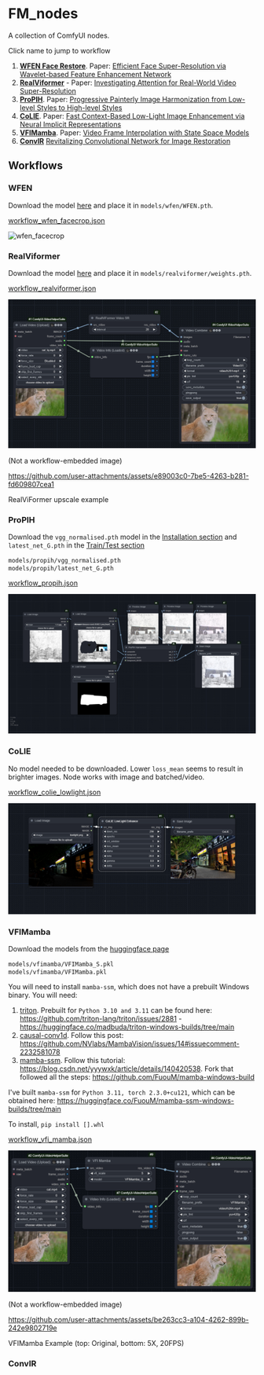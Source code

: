 # FM_nodes

A collection of ComfyUI nodes.

Click name to jump to workflow
1. [**WFEN Face Restore**](#wfen). Paper: [Efficient Face Super-Resolution via Wavelet-based Feature Enhancement Network](https://github.com/PRIS-CV/WFEN)
2. [**RealViformer**](#realviformer) - Paper: [Investigating Attention for Real-World Video Super-Resolution](https://github.com/Yuehan717/RealViformer)
3. [**ProPIH**](#propih). Paper: [Progressive Painterly Image Harmonization from Low-level Styles to High-level Styles](https://github.com/bcmi/ProPIH-Painterly-Image-Harmonization)
4. [**CoLIE**](#colie). Paper: [Fast Context-Based Low-Light Image Enhancement via Neural Implicit Representations](https://github.com/ctom2/colie)
5. [**VFIMamba**](#vfimamba). Paper: [Video Frame Interpolation with State Space Models](https://github.com/MCG-NJU/VFIMamba)
6. [**ConvIR**](#convir) [Revitalizing Convolutional Network for Image Restoration](https://github.com/c-yn/ConvIR)

## Workflows

### WFEN

Download the model [here](https://github.com/PRIS-CV/WFEN?tab=readme-ov-file#getting-started) and place it in `models/wfen/WFEN.pth`.

[workflow_wfen_facecrop.json](workflow/workflow_wfen_facecrop.json)

![wfen_facecrop](workflow/wfen_facecrop.png)

### RealViformer

Download the model [here](https://github.com/Yuehan717/RealViformer?tab=readme-ov-file#usage) and place it in `models/realviformer/weights.pth`.

[workflow_realviformer.json](workflow/workflow_realviformer.json)

![realviformer_example](example_realviformer.png)

(Not a workflow-embedded image)

https://github.com/user-attachments/assets/e89003c0-7be5-4263-b281-fd609807cea1

RealViFormer upscale example

### ProPIH

Download the `vgg_normalised.pth` model in the [Installation section](https://github.com/bcmi/ProPIH-Painterly-Image-Harmonization?tab=readme-ov-file#installation) and `latest_net_G.pth` in the [Train/Test section](https://github.com/bcmi/ProPIH-Painterly-Image-Harmonization?tab=readme-ov-file#propih-traintest)

```
models/propih/vgg_normalised.pth
models/propih/latest_net_G.pth
```

[workflow_propih.json](workflow/workflow_realviformer.json)

![propih](workflow/propih.png)

### CoLIE

No model needed to be downloaded. Lower `loss_mean` seems to result in brighter images. Node works with image and batched/video.

[workflow_colie_lowlight.json](workflow/workflow_colie_lowlight.json)

![colie_lowlight](workflow/colie_lowlight.png)

### VFIMamba

Download the models from the [huggingface page](https://huggingface.co/MCG-NJU/VFIMamba/tree/main/ckpt)

```
models/vfimamba/VFIMamba_S.pkl
models/vfimamba/VFIMamba.pkl
```

You will need to install `mamba-ssm`, which does not have a prebuilt Windows binary. You will need:
1. [triton](https://github.com/triton-lang/triton). Prebuilt for `Python 3.10 and 3.11` can be found here: https://github.com/triton-lang/triton/issues/2881 - https://huggingface.co/madbuda/triton-windows-builds/tree/main
2. [causal-conv1d](https://github.com/Dao-AILab/causal-conv1d). Follow this post: https://github.com/NVlabs/MambaVision/issues/14#issuecomment-2232581078
3. [mamba-ssm](https://github.com/state-spaces/mamba). Follow this tutorial: https://blog.csdn.net/yyywxk/article/details/140420538. Fork that followed all the steps: https://github.com/FuouM/mamba-windows-build

I've built `mamba-ssm` for `Python 3.11, torch 2.3.0+cu121`, which can be obtained here: https://huggingface.co/FuouM/mamba-ssm-windows-builds/tree/main

To install, `pip install [].whl`

[workflow_vfi_mamba.json](workflow/workflow_vfi_mamba.json)

![example_vfi_mamba](example_vfi_mamba.png)

(Not a workflow-embedded image)

https://github.com/user-attachments/assets/be263cc3-a104-4262-899b-242e9802719e

VFIMamba Example (top: Original, bottom: 5X, 20FPS)

### ConvIR

